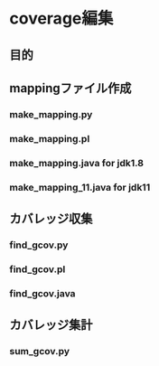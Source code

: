 # coverage編集

## 目的

## mappingファイル作成

### make_mapping.py
### make_mapping.pl

### make_mapping.java for jdk1.8
### make_mapping_11.java for jdk11

## カバレッジ収集

### find_gcov.py
### find_gcov.pl
### find_gcov.java

## カバレッジ集計

### sum_gcov.py
